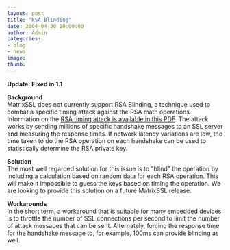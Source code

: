 ```yaml
---
layout: post
title: "RSA Blinding"
date: 2004-04-30 10:00:00
author: Admin
categories:
- blog
- news
image:
thumb:
---
```

<p><b>Update: Fixed in 1.1</b></p>
<p><b>Background</b><br />
MatrixSSL does not currently support RSA Blinding, a technique used to combat a specific timing attack against the RSA math operations.  Information on the <a href="suif.stanford.edu/ collective/usenixsec03-openssltiming.pdf " target='_new'>RSA timing attack is available in this PDF</a>.  The attack works by sending millions of specific handshake messages to an SSL server and measuring the response times.  If network latency variations are low, the time taken to do the RSA operation on each handshake can be used to statistically determine the RSA private key.</p>
<p><b>Solution</b><br />
The most well regarded solution for this issue is to "blind" the operation by including a calculation based on random data for each RSA operation.  This will make it impossible to guess the keys based on timing the operation.  We are looking to provide this solution on a future MatrixSSL release.</p>
<p><b>Workarounds</b><br />
In the short term, a workaround that is suitable for many embedded devices is to throttle the number of SSL connections per second to limit the number of attack messages that can be sent.  Alternately, forcing the response time for the handshake message to, for example, 100ms can provide blinding as well.</p>
